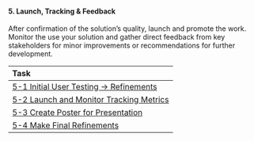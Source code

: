 #### 5. Launch, Tracking & Feedback

After confirmation of the solution’s quality, launch and promote the work. Monitor the use your solution and gather direct feedback from key stakeholders for minor improvements or recommendations for further development.

|Task|
|:---|
|[5-1 Initial User Testing → Refinements](/OUTLINE/5-1-user-testing-and-refinements.md)|
|[5-2 Launch and Monitor Tracking Metrics](/OUTLINE/5-2-launch-and-monitor-use.md)|
|[5-3 Create Poster for Presentation](/OUTLINE/5-3-prepare-poster.md)|
|[5-4 Make Final Refinements](/OUTLINE/5-4-final-refinements-to-app.md)|

